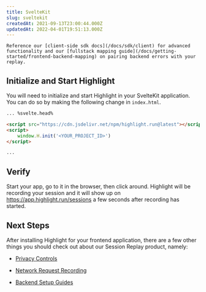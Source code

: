 ```yaml
---
title: SvelteKit
slug: sveltekit
createdAt: 2021-09-13T23:00:44.000Z
updatedAt: 2022-04-01T19:51:13.000Z
---
```

```hint
Reference our [client-side sdk docs](/docs/sdk/client) for advanced functionality and our [fullstack mapping guide](/docs/getting-started/frontend-backend-mapping) on pairing backend errors with your replay.
```

## Initialize and Start Highlight

You will need to initialize and start Highlight in your SvelteKit application. You can do so by making the following change in `index.html`.

```html
... %svelte.head%

<script src="https://cdn.jsdelivr.net/npm/highlight.run@latest"></script>
<script>
	window.H.init('<YOUR_PROJECT_ID>')
</script>

...
```

## Verify

Start your app, go to it in the browser, then click around. Highlight will be recording your session and it will show up on <https://app.highlight.run/sessions> a few seconds after recording has started.

## Next Steps

After installing Highlight for your frontend application, there are a few other things you should check out about our Session Replay product, namely:

- [Privacy Controls](/docs/session-replay/privacy)

- [Network Request Recording](/docs/session-replay/recording-network-requests-and-responses)

- [Backend Setup Guides](/docs/getting-started/backend-sdk/overview)
